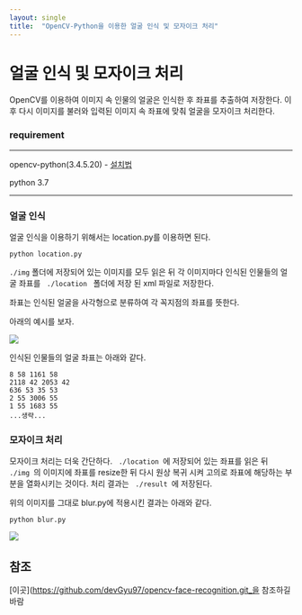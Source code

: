 ```yaml
---
layout: single
title:  "OpenCV-Python을 이용한 얼굴 인식 및 모자이크 처리"
---
```


# 얼굴 인식 및 모자이크 처리

 OpenCV를 이용하여 이미지 속 인물의 얼굴은 인식한 후  좌표를 추출하여 저장한다. 이후 다시 이미지를 불러와 입력된 이미지 속 좌표에 맞춰 얼굴을 모자이크 처리한다.

### requirement

****

opencv-python(3.4.5.20) - [설치법](https://bobr2.tistory.com/entry/Python-whl-%ED%8C%8C%EC%9D%BC-%EC%84%A4%EC%B9%98-%EB%B0%A9%EB%B2%95)

python 3.7

****



### 얼굴 인식

 얼굴 인식을 이용하기 위해서는 location.py를 이용하면 된다.


	python location.py

<code>./img</code> 폴더에 저장되어 있는 이미지를 모두 읽은 뒤 각 이미지마다 인식된 인물들의 얼굴 좌표를  <code> ./location </code> 폴더에 저장 된 xml 파일로 저장한다.

 좌표는 인식된 얼굴을 사각형으로 분류하여 각 꼭지점의 좌표를 뜻한다.

  아래의 예시를 보자.

<a href='https://ifh.cc/v-kFxac1' target='_blank'><img src='https://ifh.cc/g/kFxac1.jpg' border='0'></a>

 인식된 인물들의 얼굴 좌표는 아래와 같다.

```
8 58 1161 58
2118 42 2053 42
636 53 35 53
2 55 3006 55
1 55 1683 55
...생략...
```

### 모자이크 처리
 모자이크 처리는 더욱 간단하다. <code> ./location </code>에 저장되어 있는 좌표를 읽은 뒤 <code> ./img </code>의 이미지에 좌표를 resize한 뒤 다시 원상 복귀 시켜 고의로 좌표에 해당하는 부분을 열화시키는 것이다. 처리 결과는 <code> ./result </code>에 저장된다.

 위의 이미지를 그대로 blur.py에 적용시킨 결과는 아래와 같다.

```
python blur.py
```

<a href='https://ifh.cc/v-PuXbCK' target='_blank'><img src='https://ifh.cc/g/PuXbCK.jpg' border='0'></a>

## 참조

[이곳](https://github.com/devGyu97/opencv-face-recognition.git_을 참조하길 바람